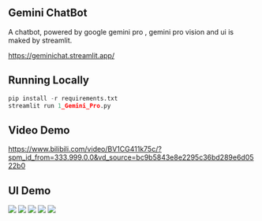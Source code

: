 
## Gemini ChatBot
A chatbot, powered by google gemini pro , gemini pro vision and ui is maked by streamlit.

https://geminichat.streamlit.app/

## Running Locally
```python
pip install -r requirements.txt
streamlit run 1_Gemini_Pro.py
```

## Video Demo

https://www.bilibili.com/video/BV1CG411k75c/?spm_id_from=333.999.0.0&vd_source=bc9b5843e8e2295c36bd289e6d0522b0

## UI Demo
<img src="resource/1.png" >
<img src="resource/2.png" >
<img src="resource/3.png" >
<img src="resource/4.jpg" >
<img src="resource/5.jpg" >



